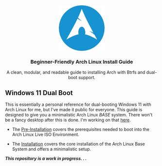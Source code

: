 <p align="center">
  <img src="assets/arch_linux_logo.svg" width="150" height="150" alt="Arch Linux Logo">
</p>

<h3 align="center">Beginner-Friendly Arch Linux Install Guide</h3>

<p align="center">
  A clean, modular, and readable guide to installing Arch with Btrfs and dual-boot support.
</p>

## Windows 11 Dual Boot

This is essentially a personal reference for dual-booting Windows 11 with Arch Linux for me, but I've made it public for everyone. This guide is designed to give you a minimalistic Arch Linux *BASE* system. There won't be a fancy desktop after this is done. I'm working on that [here](https://github.com/itsmicah722/.dots.git). 

- The [Pre-Installation](docs/dual_boot_win11/pre_installation.md) covers the prerequisites needed to boot into the Arch Linux Live ISO Environment. 

- The [Installation](docs/dual_boot_win11/installation.md) covers the core installation of the Arch Linux Base System and offers a minimalistic setup.

***This repository is a work in progress. . .***